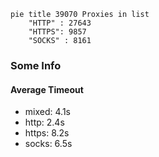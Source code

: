
```mermaid
pie title 39070 Proxies in list
    "HTTP" : 27643
    "HTTPS": 9857
    "SOCKS" : 8161
```

### Some Info
#### Average Timeout

- mixed: 4.1s
- http: 2.4s
- https: 8.2s
- socks: 6.5s